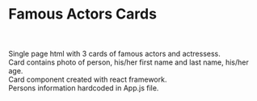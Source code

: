 # Famous Actors Cards
</br>
</br>
Single page html with 3 cards of famous actors and actressess.</br>
Card contains photo of person, his/her first name and last name, his/her age.</br>
Card component created with react framework.</br>
Persons information hardcoded in App.js file.</br>
</br>
